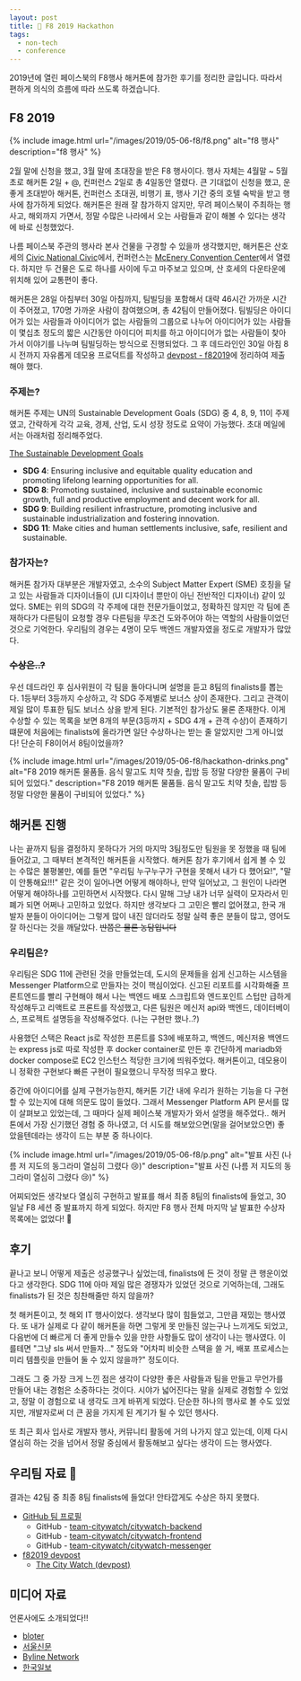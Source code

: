 ```yaml
---
layout: post
title: 🎊 F8 2019 Hackathon
tags:
  - non-tech
  - conference
---
```


2019년에 열린 페이스북의 F8행사 해커톤에 참가한 후기를 정리한 글입니다. 따라서 편하게 의식의 흐름에 따라 쓰도록 하겠습니다.

## F8 2019

{% include image.html url="/images/2019/05-06-f8/f8.png" alt="f8 행사" description="f8 행사" %}

2월 말에 신청을 했고, 3월 말에 초대장을 받은 F8 행사이다. 행사 자체는 4월말 ~ 5월초로 해커톤 2일 + @, 컨퍼런스 2일로 총 4일동안 열렸다. 큰 기대없이 신청을 했고, 운 좋게 초대받아 해커톤, 컨퍼런스 초대권, 비행기 표, 행사 기간 중의 호텔 숙박을 받고 행사에 참가하게 되었다. 해커톤은 원래 잘 참가하지 않지만, 무려 페이스북이 주최하는 행사고, 해외까지 가면서, 정말 수많은 나라에서 오는 사람들과 같이 해볼 수 있다는 생각에 바로 신청했었다.

나름 페이스북 주관의 행사라 본사 건물을 구경할 수 있을까 생각했지만, 해커톤은 산호세의 [Civic National Civic](https://goo.gl/maps/S1YWjanSr2NLYfur8)에서, 컨퍼런스는 [McEnery Convention Center](https://goo.gl/maps/RB1SLrWwyBMGgcyx8)에서 열렸다. 하지만 두 건물은 도로 하나를 사이에 두고 마주보고 있으며, 산 호세의 다운타운에 위치해 있어 교통편이 좋다.

해커톤은 28일 아침부터 30일 아침까지, 팀빌딩을 포함해서 대략 46시간 가까운 시간이 주어졌고, 170명 가까운 사람이 참여했으며, 총 42팀이 만들어졌다. 팀빌딩은 아이디어가 있는 사람들과 아이디어가 없는 사람들의 그룹으로 나누어 아이디어가 있는 사람들이 몇십초 정도의 짧은 시간동안 아이디어 피치를 하고 아이디어가 없는 사람들이 찾아가서 이야기를 나누며 팀빌딩하는 방식으로 진행되었다. 그 후 데드라인인 30일 아침 8시 전까지 자유롭게 데모용 프로덕트를 작성하고 [devpost - f82019](https://f82019.devpost.com)에 정리하여 제출해야 했다.

### 주제는?

해커톤 주제는 UN의 Sustainable Development Goals (SDG) 중 4, 8, 9, 11이 주제였고, 간략하게 각각 교육, 경제, 산업, 도시 성장 정도로 요약이 가능했다. 초대 메일에서는 아래처럼 정리해주었다.

[The Sustainable Development Goals](https://www.un.org/sustainabledevelopment/sustainable-development-goals/)

* **SDG 4**: Ensuring inclusive and equitable quality education and promoting lifelong learning opportunities for all.
* **SDG 8**: Promoting sustained, inclusive and sustainable economic growth, full and productive employment and decent work for all.
* **SDG 9**: Building resilient infrastructure, promoting inclusive and sustainable industrialization and fostering innovation.
* **SDG 11**: Make cities and human settlements inclusive, safe, resilient and sustainable.

### 참가자는?

해커톤 참가자 대부분은 개발자였고, 소수의 Subject Matter Expert (SME) 호칭을 달고 있는 사람들과 디자이너들이 (UI 디자이너 뿐만이 아닌 전반적인 디자이너) 같이 있었다. SME는 위의 SDG의 각 주제에 대한 전문가들이었고, 정확하진 않지만 각 팀에 존재하다가 다른팀이 요청할 경우 다른팀을 무조건 도와주어야 하는 역할의 사람들이었던 것으로 기억한다. 우리팀의 경우는 4명이 모두 백엔드 개발자였을 정도로 개발자가 많았다.

### ~~수상은..?~~

우선 데드라인 후 심사위원이 각 팀을 돌아다니며 설명을 듣고 8팀의 finalists를 뽑는다. 1등부터 3등까지 수상하고, 각 SDG 주제별로 보너스 상이 존재한다. 그리고 관객이 제일 많이 투표한 팀도 보너스 상을 받게 된다. 기본적인 참가상도 물론 존재한다. 이게 수상할 수 있는 목록을 보면 8개의 부문(3등까지 + SDG 4개 + 관객 수상)이 존재하기 떄문에 처음에는 finalists에 올라가면 일단 수상하나는 받는 줄 알았지만 그게 아니었다! 단순히 F8이어서 8팀이었을까?

{% include image.html url="/images/2019/05-06-f8/hackathon-drinks.png" alt="F8 2019 해커톤 물품들. 음식 말고도 치약 칫솔, 립밤 등 정말 다양한 물품이 구비되어 있었다." description="F8 2019 해커톤 물품들. 음식 말고도 치약 칫솔, 립밤 등 정말 다양한 물품이 구비되어 있었다." %}

## 해커톤 진행

나는 끝까지 팀을 결정하지 못하다가 거의 마지막 3팀정도만 팀원을 못 정했을 때 팀에 들어갔고, 그 때부터 본격적인 해커톤을 시작했다. 해커톤 참가 후기에서 쉽게 볼 수 있는 수많은 불평불만, 예를 들면 "우리팀 누구누구가 구현을 못해서 내가 다 했어요!", "말이 안통해요!!!" 같은 것이 일어나면 어떻게 해야하나, 만약 일어났고, 그 원인이 나라면 어떻게 해야하나를 고민하면서 시작했다. 다시 말해 그냥 내가 너무 실력이 모자라서 민폐가 되면 어쩌나 고민하고 있었다. 하지만 생각보다 그 고민은 빨리 없어졌고, 한국 개발자 분들이 아이디어는 그렇게 많이 내진 않더라도 정말 실력 좋은 분들이 많고, 영어도 잘 하신다는 것을 깨달았다. ~~반쯤은 물론 농담입니다~~

### 우리팀은?

우리팀은 SDG 11에 관련된 것을 만들었는데, 도시의 문제들을 쉽게 신고하는 시스템을 Messenger Platform으로 만들자는 것이 핵심이었다. 신고된 리포트를 시각화해줄 프론트엔드를 빨리 구현해야 해서 나는 백엔드 배포 스크립트와 엔드포인트 스텁만 급하게 작성해두고 리액트로 프론트를 작성했고, 다른 팀원은 메신저 api와 백엔드, 데이터베이스, 프로젝트 설명등을 작성해주었다. (나는 구현만 했나..?)

사용했던 스택은 React js로 작성한 프론트를 S3에 배포하고, 백엔드, 메신저용 백엔드는 express js로 따로 작성한 후 docker container로 만든 후 간단하게 mariadb와 docker compose로 EC2 인스턴스 적당한 크기에 띄워주었다. 해커톤이고, 데모용이니 정확한 구현보다 빠른 구현이 필요했으니 무작정 띄우고 봤다.

중간에 아이디어를 실제 구현가능한지, 해커톤 기간 내에 우리가 원하는 기능을 다 구현할 수 있는지에 대해 의문도 많이 들었다. 그래서 Messenger Platform API 문서를 많이 살펴보고 있었는데, 그 때마다 실제 페이스북 개발자가 와서 설명을 해주었다.. 해커톤에서 가장 신기했던 경험 중 하나였고, 더 시도를 해보았으면(말을 걸어보았으면) 좋았을텐데라는 생각이 드는 부분 중 하나이다.

{% include image.html url="/images/2019/05-06-f8/p.png" alt="발표 사진 (나름 저 지도의 동그라미 열심히 그렸다 😢)" description="발표 사진 (나름 저 지도의 동그라미 열심히 그렸다 😢)" %}

어찌되었든 생각보다 열심히 구현하고 발표를 해서 최종 8팀의 finalists에 들었고, 30일날 F8 세션 중 발표까지 하게 되었다. 하지만 F8 행사 전체 마지막 날 발표한 수상자 목록에는 없었다! 🎉

## 후기

끝나고 보니 어떻게 제출은 성공했구나 싶었는데, finalists에 든 것이 정말 큰 행운이었다고 생각한다. SDG 11에 아마 제일 많은 경쟁자가 있었던 것으로 기억하는데, 그래도 finalists가 된 것은 칭찬해줄만 하지 않을까?

첫 해커톤이고, 첫 해외 IT 행사이었다. 생각보다 많이 힘들었고, 그만큼 재밌는 행사였다. 또 내가 실제로 다 같이 해커톤을 하면 그렇게 못 만들진 않는구나 느끼게도 되었고, 다음번에 더 빠르게 더 좋게 만들수 있을 만한 사항들도 많이 생각이 나는 행사였다. 이를테면 "그냥 sls 써서 만들자..." 정도와 "어차피 비슷한 스택을 쓸 거, 배포 프로세스는 미리 템플릿을 만들어 둘 수 있지 않을까?" 정도이다.

그래도 그 중 가장 크게 느낀 점은 생각이 다양한 좋은 사람들과 팀을 만들고 무언가를 만들어 내는 경험은 소중하다는 것이다. 시야가 넓어진다는 말을 실제로 경험할 수 있었고, 정말 이 경험으로 내 생각도 크게 바뀌게 되었다. 단순한 하나의 행사로 볼 수도 있었지만, 개발자로써 더 큰 꿈을 가지게 된 계기가 될 수 있던 행사다.

또 최근 회사 입사로 개발자 행사, 커뮤니티 활동에 거의 나가지 않고 있는데, 이제 다시 열심히 하는 것을 넘어서 정말 중심에서 활동해보고 싶다는 생각이 드는 행사였다.

## 우리팀 자료 🤗

결과는 42팀 중 최종 8팀 finalists에 들었다! 안타깝게도 수상은 하지 못했다.

* [GitHub 팀 프로필](https://github.com/team-citywatch)
  * GitHub - [team-citywatch/citywatch-backend](https://github.com/team-citywatch/citywatch-backend)
  * GitHub - [team-citywatch/citywatch-frontend](https://github.com/team-citywatch/citywatch-frontend)
  * GitHub - [team-citywatch/citywatch-messenger](https://github.com/team-citywatch/citywatch-messenger)
* [f82019 devpost](https://f82019.devpost.com/)
  * [The City Watch (devpost)](https://devpost.com/software/the-city-watch)

## 미디어 자료

언론사에도 소개되었다!!

* [bloter](http://www.bloter.net/archives/341802)
* [서울신문](https://www.seoul.co.kr/news/newsView.php?id=20190607024001)
* [Byline Network](https://byline.network/2019/06/02-12/)
* [한국일보](https://news.v.daum.net/v/20190601120045404?f=p)

